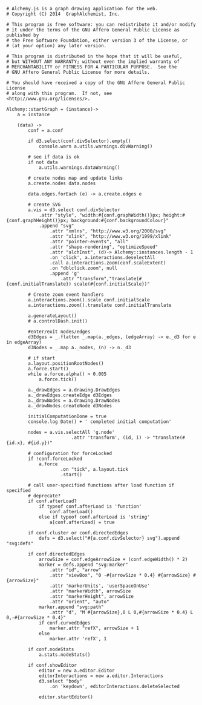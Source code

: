     # Alchemy.js is a graph drawing application for the web.
    # Copyright (C) 2014  GraphAlchemist, Inc.

    # This program is free software: you can redistribute it and/or modify
    # it under the terms of the GNU Affero General Public License as published by
    # the Free Software Foundation, either version 3 of the License, or
    # (at your option) any later version.

    # This program is distributed in the hope that it will be useful,
    # but WITHOUT ANY WARRANTY; without even the implied warranty of
    # MERCHANTABILITY or FITNESS FOR A PARTICULAR PURPOSE.  See the
    # GNU Affero General Public License for more details.

    # You should have received a copy of the GNU Affero General Public License
    # along with this program.  If not, see <http://www.gnu.org/licenses/>.

    Alchemy::startGraph = (instance)->
        a = instance

        (data) ->
            conf = a.conf

            if d3.select(conf.divSelector).empty()
                console.warn a.utils.warnings.divWarning()

            # see if data is ok
            if not data
                a.utils.warnings.dataWarning()

            # create nodes map and update links
            a.create.nodes data.nodes

            data.edges.forEach (e) -> a.create.edges e

            # create SVG
            a.vis = d3.select conf.divSelector
                .attr "style", "width:#{conf.graphWidth()}px; height:#{conf.graphHeight()}px; background:#{conf.backgroundColour}"
                .append "svg"
                    .attr "xmlns", "http://www.w3.org/2000/svg"
                    .attr "xlink", "http://www.w3.org/1999/xlink"
                    .attr "pointer-events", "all"
                    .attr "shape-rendering", "optimizeSpeed"
                    .attr "alchInst", (d)-> Alchemy::instances.length - 1
                    .on 'click', a.interactions.deselectAll
                    .call a.interactions.zoom(conf.scaleExtent)
                    .on "dblclick.zoom", null
                    .append 'g'
                        .attr "transform","translate(#{conf.initialTranslate}) scale(#{conf.initialScale})"
            
            # Create zoom event handlers
            a.interactions.zoom().scale conf.initialScale
            a.interactions.zoom().translate conf.initialTranslate

            a.generateLayout()
            # a.controlDash.init()

            #enter/exit nodes/edges
            d3Edges = _.flatten _.map(a._edges, (edgeArray) -> e._d3 for e in edgeArray)
            d3Nodes = _.map a._nodes, (n) -> n._d3

            # if start
            a.layout.positionRootNodes()
            a.force.start()
            while a.force.alpha() > 0.005
                a.force.tick()

            a._drawEdges = a.drawing.DrawEdges
            a._drawEdges.createEdge d3Edges
            a._drawNodes = a.drawing.DrawNodes
            a._drawNodes.createNode d3Nodes 

            initialComputationDone = true
            console.log Date() + ' completed initial computation'

            nodes = a.vis.selectAll 'g.node'
                            .attr 'transform', (id, i) -> "translate(#{id.x}, #{id.y})"

            # configuration for forceLocked
            if !conf.forceLocked
                a.force
                        .on "tick", a.layout.tick
                        .start()

            # call user-specified functions after load function if specified
            # deprecate?
            if conf.afterLoad?
                if typeof conf.afterLoad is 'function'
                    conf.afterLoad()
                else if typeof conf.afterLoad is 'string'
                    a[conf.afterLoad] = true

            if conf.cluster or conf.directedEdges
                defs = d3.select("#{a.conf.divSelector} svg").append "svg:defs"

            if conf.directedEdges
                arrowSize = conf.edgeArrowSize + (conf.edgeWidth() * 2)
                marker = defs.append "svg:marker"
                    .attr "id", "arrow"
                    .attr "viewBox", "0 -#{arrowSize * 0.4} #{arrowSize} #{arrowSize}"
                    .attr 'markerUnits', 'userSpaceOnUse'
                    .attr "markerWidth", arrowSize
                    .attr "markerHeight", arrowSize
                    .attr "orient", "auto"
                marker.append "svg:path"
                    .attr "d", "M #{arrowSize},0 L 0,#{arrowSize * 0.4} L 0,-#{arrowSize * 0.4}"
                if conf.curvedEdges
                    marker.attr "refX", arrowSize + 1
                else
                    marker.attr 'refX', 1 

            if conf.nodeStats
                a.stats.nodeStats()

            if conf.showEditor
                editor = new a.editor.Editor
                editorInteractions = new a.editor.Interactions
                d3.select "body"
                    .on 'keydown', editorInteractions.deleteSelected

                editor.startEditor()
